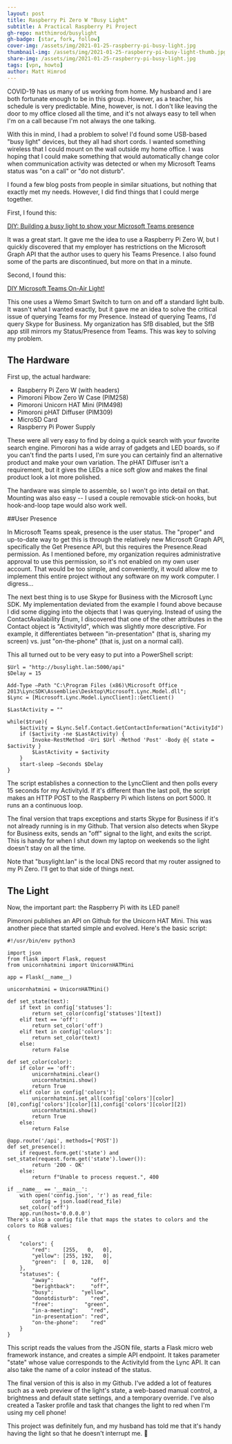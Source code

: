 ```yaml
---
layout: post
title: Raspberry Pi Zero W "Busy Light"
subtitle: A Practical Raspberry Pi Project
gh-repo: matthimrod/busylight
gh-badge: [star, fork, follow]
cover-img: /assets/img/2021-01-25-raspberry-pi-busy-light.jpg
thumbnail-img: /assets/img/2021-01-25-raspberry-pi-busy-light-thumb.jpg
share-img: /assets/img/2021-01-25-raspberry-pi-busy-light.jpg
tags: [vpn, howto]
author: Matt Himrod
---
```


COVID-19 has us many of us working from home. My husband and I are both fortunate enough to be in this group. However, as a teacher, his schedule is very predictable. Mine, however, is not. I don't like leaving the door to my office closed all the time, and it's not always easy to tell when I'm on a call because I'm not always the one talking.

With this in mind, I had a problem to solve! I'd found some USB-based "busy light" devices, but they all had short cords. I wanted something wireless that I could mount on the wall outside my home office. I was hoping that I could make something that would automatically change color when communication activity was detected or when my Microsoft Teams status was "on a call" or "do not disturb". 

I found a few blog posts from people in similar situations, but nothing that exactly met my needs. However, I did find things that I could merge together.

First, I found this: 

[DIY: Building a busy light to show your Microsoft Teams presence](https://www.eliostruyf.com/diy-building-busy-light-show-microsoft-teams-presence/)

It was a great start. It gave me the idea to use a Raspberry Pi Zero W, but I quickly discovered that my employer has restrictions on the Microsoft Graph API that the author uses to query his Teams Presence. I also found some of the parts are discontinued, but more on that in a minute.

Second, I found this:

[DIY Microsoft Teams On-Air Light!](https://foxdeploy.com/2020/07/28/diy-microsoft-teams-on-air-light/)

This one uses a Wemo Smart Switch to turn on and off a standard light bulb. It wasn't what I wanted exactly, but it gave me an idea to solve the critical issue of querying Teams for my Presence. Instead of querying Teams, I'd query Skype for Business. My organization has SfB disabled, but the SfB app still mirrors my Status/Presence from Teams. This was key to solving my problem.

## The Hardware

First up, the actual hardware:

* Raspberry Pi Zero W (with headers)
* Pimoroni Pibow Zero W Case (PIM258)
* Pimoroni Unicorn HAT Mini (PIM498)
* Pimoroni pHAT Diffuser (PIM309)
* MicroSD Card
* Raspberry Pi Power Supply

These were all very easy to find by doing a quick search with your favorite search engine. Pimoroni has a wide array of gadgets and LED boards, so if you can't find the parts I used, I'm sure you can certainly find an alternative product and make your own variation. The pHAT Diffuser isn't a requirement, but it gives the LEDs a nice soft glow and makes the final product look a lot more polished.

The hardware was simple to assemble, so I won't go into detail on that. Mounting was also easy -- I used a couple removable stick-on hooks, but hook-and-loop tape would also work well.

##User Presence

In Microsoft Teams speak, presence is the user status. The "proper" and up-to-date way to get this is through the relatively new Microsoft Graph API, specifically the Get Presence API, but this requires the Presence.Read permission. As I mentioned before, my organization requires administrative approval to use this permission, so it's not enabled on my own user account. That would be too simple, and conveniently, it would allow me to implement this entire project without any software on my work computer. I digress...

The next best thing is to use Skype for Business with the Microsoft Lync SDK. My implementation deviated from the example I found above because I did some digging into the objects that I was querying. Instead of using the ContactAvailability Enum, I discovered that one of the other attributes in the Contact object is "ActivityId", which was slightly more descriptive. For example, it differentiates between "in-presentation" (that is, sharing my screen) vs. just "on-the-phone" (that is, just on a normal call). 

This all turned out to be very easy to put into a PowerShell script:

```
$Url = "http://busylight.lan:5000/api"
$Delay = 15

Add-Type –Path "C:\Program Files (x86)\Microsoft Office 2013\LyncSDK\Assemblies\Desktop\Microsoft.Lync.Model.dll";
$Lync = [Microsoft.Lync.Model.LyncClient]::GetClient()

$LastActivity = ""

while($true){
    $activity = $Lync.Self.Contact.GetContactInformation("ActivityId")    
    if ($activity -ne $LastActivity) {
        Invoke-RestMethod -Uri $Url -Method 'Post' -Body @{ state = $activity }
        $LastActivity = $activity
    }
    start-sleep –Seconds $Delay 
}
```

The script establishes a connection to the LyncClient and then polls every 15 seconds for my ActivityId. If it's different than the last poll, the script makes an HTTP POST to the Raspberry Pi which listens on port 5000. It runs an a continuous loop.

The final version that traps exceptions and starts Skype for Business if it's not already running is in my Github. That version also detects when Skype for Business exits, sends an "off" signal to the light, and exits the script. This is handy for when I shut down my laptop on weekends so the light doesn't stay on all the time.

Note that "busylight.lan" is the local DNS record that my router assigned to my Pi Zero. I'll get to that side of things next.

## The Light

Now, the important part: the Raspberry Pi with its LED panel!

Pimoroni publishes an API on Github for the Unicorn HAT Mini. This was another piece that started simple and evolved. Here's the basic script:

```
#!/usr/bin/env python3
  
import json
from flask import Flask, request
from unicornhatmini import UnicornHATMini 

app = Flask(__name__)

unicornhatmini = UnicornHATMini()

def set_state(text):
    if text in config['statuses']:
        return set_color(config['statuses'][text])
    elif text == 'off':
        return set_color('off')
    elif text in config['colors']:
        return set_color(text)
    else: 
        return False
 
def set_color(color):
    if color == 'off':
        unicornhatmini.clear()
        unicornhatmini.show()
        return True
    elif color in config['colors']:
        unicornhatmini.set_all(config['colors'][color][0],config['colors'][color][1],config['colors'][color][2])
        unicornhatmini.show()
        return True
    else:
        return False
 
@app.route('/api', methods=['POST'])
def set_presence():
    if request.form.get('state') and set_state(request.form.get('state').lower()):
        return '200 - OK'
    else:
        return f"Unable to process request.", 400
 
if __name__ == '__main__':
    with open('config.json', 'r') as read_file:
        config = json.load(read_file)
    set_color('off')
    app.run(host='0.0.0.0')
There's also a config file that maps the states to colors and the colors to RGB values:

{
    "colors": {
        "red":    [255,   0,   0],
        "yellow": [255, 192,   0],
        "green":  [  0, 128,   0]
    },
    "statuses": {
        "away":            "off",
        "berightback":     "off",
        "busy":         "yellow",
        "donotdisturb":    "red",
        "free":          "green",
        "in-a-meeting":    "red",
        "in-presentation": "red", 
        "on-the-phone":    "red"
    }
}
```

This script reads the values from the JSON file, starts a Flask micro web framework instance, and creates a simple API endpoint. It takes parameter "state" whose value corresponds to the ActivityId from the Lync API. It can also take the name of a color instead of the status.

The final version of this is also in my Github. I've added a lot of features such as a web preview of the light's state, a web-based manual control, a brightness and default state settings, and a temporary override. I've also created a Tasker profile and task that changes the light to red when I'm using my cell phone!

This project was definitely fun, and my husband has told me that it's handy having the light so that he doesn't interrupt me. 🙂
